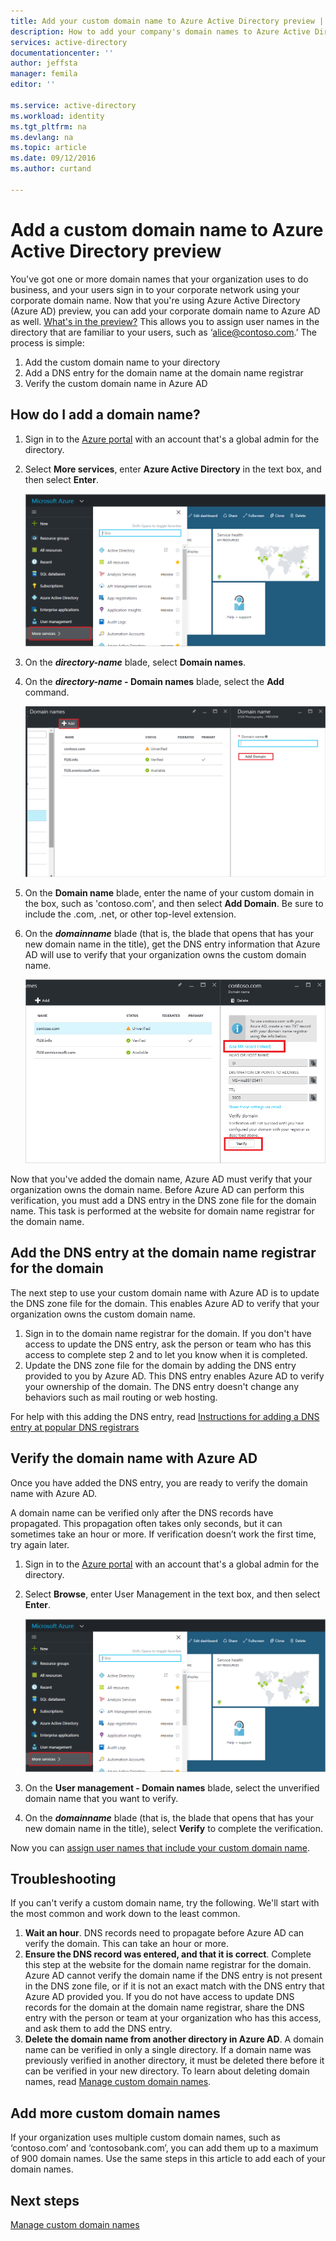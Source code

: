 ```yaml
---
title: Add your custom domain name to Azure Active Directory preview | Microsoft Azure
description: How to add your company's domain names to Azure Active Directory, and how to verify the domain name.
services: active-directory
documentationcenter: ''
author: jeffsta
manager: femila
editor: ''

ms.service: active-directory
ms.workload: identity
ms.tgt_pltfrm: na
ms.devlang: na
ms.topic: article
ms.date: 09/12/2016
ms.author: curtand

---
```

# Add a custom domain name to Azure Active Directory preview
You've got one or more domain names that your organization uses to do business, and your users sign in to your corporate network using your corporate domain name. Now that you're using Azure Active Directory (Azure AD) preview, you can add your corporate domain name to Azure AD as well. [What's in the preview?](active-directory-preview-explainer.md) This allows you to assign user names in the directory that are familiar to your users, such as ‘alice@contoso.com.’ The process is simple:

1. Add the custom domain name to your directory
2. Add a DNS entry for the domain name at the domain name registrar
3. Verify the custom domain name in Azure AD

## How do I add a domain name?
1. Sign in to the [Azure portal](https://portal.azure.com) with an account that's a global admin for the directory.
2. Select **More services**, enter **Azure Active Directory** in the text box, and then select **Enter**.
   
   ![Opening user management](./media/active-directory-domains-add-azure-portal/user-management.png)
3. On the ***directory-name*** blade, select **Domain names**.
4. On the ***directory-name* - Domain names** blade, select the **Add** command.
   
   ![Selecting the Add command](./media/active-directory-domains-add-azure-portal/add-command.png)
5. On the **Domain name** blade, enter the name of your custom domain in the box, such as 'contoso.com', and then select **Add Domain**. Be sure to include the .com, .net, or other top-level extension.
6. On the ***domainname*** blade (that is, the blade that opens that has your new domain name in the title), get the DNS entry information that Azure AD will use to verify that your organization owns the custom domain name.
   
   ![get DNS entry information](./media/active-directory-domains-add-azure-portal/get-dns-info.png)

Now that you've added the domain name, Azure AD must verify that your organization owns the domain name. Before Azure AD can perform this verification, you must add a DNS entry in the DNS zone file for the domain name. This task is performed at the website for domain name registrar for the domain name.

## Add the DNS entry at the domain name registrar for the domain
The next step to use your custom domain name with Azure AD is to update the DNS zone file for the domain. This enables Azure AD to verify that your organization owns the custom domain name.

1. Sign in to the domain name registrar for the domain. If you don't have access to update the DNS entry, ask the person or team who has this access to complete step 2 and to let you know when it is completed.
2. Update the DNS zone file for the domain by adding the DNS entry provided to you by Azure AD. This DNS entry enables Azure AD to verify your ownership of the domain. The DNS entry doesn't change any behaviors such as mail routing or web hosting.

For help with this adding the DNS entry, read [Instructions for adding a DNS entry at popular DNS registrars](https://support.office.com/article/Create-DNS-records-for-Office-365-when-you-manage-your-DNS-records-b0f3fdca-8a80-4e8e-9ef3-61e8a2a9ab23/)

## Verify the domain name with Azure AD
Once you have added the DNS entry, you are ready to verify the domain name with Azure AD.

A domain name can be verified only after the DNS records have propagated. This propagation often takes only seconds, but it can sometimes take an hour or more. If verification doesn’t work the first time, try again later.

1. Sign in to the [Azure portal](https://portal.azure.com) with an account that's a global admin for the directory.
2. Select **Browse**, enter User Management in the text box, and then select **Enter**.
   
   ![Opening user management](./media/active-directory-domains-add-azure-portal/user-management.png)
3. On the **User management - Domain names** blade, select the unverified domain name that you want to verify.
4. On the ***domainname*** blade (that is, the blade that opens that has your new domain name in the title), select **Verify** to complete the verification.

Now you can [assign user names that include your custom domain name](active-directory-create-users-azure-portal.md).

## Troubleshooting
If you can't verify a custom domain name, try the following. We'll start with the most common and work down to the least common.

1. **Wait an hour**. DNS records need to propagate before Azure AD can verify the domain. This can take an hour or more.
2. **Ensure the DNS record was entered, and that it is correct**. Complete this step at the website for the domain name registrar for the domain. Azure AD cannot verify the domain name if the DNS entry is not present in the DNS zone file, or if it is not an exact match with the DNS entry that Azure AD provided you. If you do not have access to update DNS records for the domain at the domain name registrar, share the DNS entry with the person or team at your organization who has this access, and ask them to add the DNS entry.
3. **Delete the domain name from another directory in Azure AD**. A domain name can be verified in only a single directory. If a domain name was previously verified in another directory, it must be deleted there before it can be verified in your new directory. To learn about deleting domain names, read [Manage custom domain names](active-directory-domains-manage-azure-portal.md).    

## Add more custom domain names
If your organization uses multiple custom domain names, such as ‘contoso.com’ and ‘contosobank.com’, you can add them up to a maximum of 900 domain names. Use the same steps in this article to add each of your domain names.

## Next steps
[Manage custom domain names](active-directory-domains-manage-azure-portal.md)

